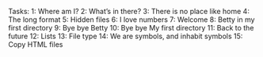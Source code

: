 Tasks: 
1: Where am I?
2: What’s in there?
3: There is no place like home
4: The long format
5: Hidden files
6: I love numbers
7: Welcome
8: Betty in my first directory
9: Bye bye Betty
10: Bye bye My first directory
11: Back to the future
12: Lists
13: File type
14: We are symbols, and inhabit symbols
15: Copy HTML files
